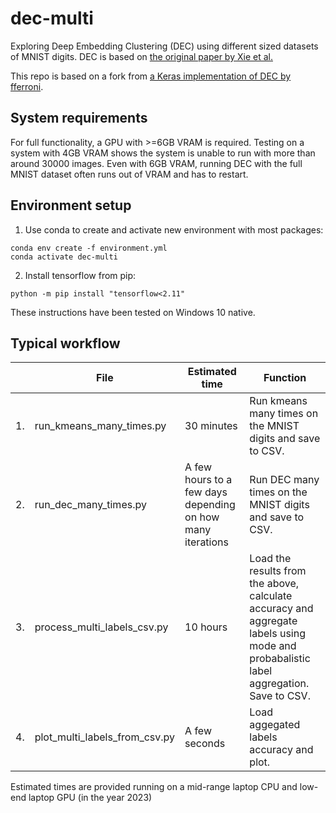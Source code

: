 # dec-multi
Exploring Deep Embedding Clustering (DEC) using different sized datasets of MNIST digits. DEC is based on [the original paper by Xie et al.](https://arxiv.org/abs/1511.06335)

This repo is based on a fork from [a Keras implementation of DEC by fferroni](https://github.com/fferroni/DEC-Keras).

## System requirements
For full functionality, a GPU with >=6GB VRAM is required. Testing on a system with 4GB VRAM shows the system is unable to run with more than around 30000 images. Even with 6GB VRAM, running DEC with the full MNIST dataset often runs out of VRAM and has to restart.

## Environment setup
1. Use conda to create and activate new environment with most packages:
```
conda env create -f environment.yml
conda activate dec-multi
```

2. Install tensorflow from pip:
```
python -m pip install "tensorflow<2.11"
```
These instructions have been tested on Windows 10 native.


## Typical workflow

| | File | Estimated time | Function |
| --- | --- | --- | --- |
| 1. | run_kmeans_many_times.py | 30 minutes | Run kmeans many times on the MNIST digits and save to CSV. |
| 2. | run_dec_many_times.py | A few hours to a few days depending on how many iterations | Run DEC many times on the MNIST digits and save to CSV. |
| 3. | process_multi_labels_csv.py | 10 hours | Load the results from the above, calculate accuracy and aggregate labels using mode and probabalistic label aggregation. Save to CSV. |
| 4. | plot_multi_labels_from_csv.py | A few seconds | Load aggegated labels accuracy and plot. |

Estimated times are provided running on a mid-range laptop CPU and low-end laptop GPU (in the year 2023)
